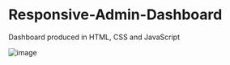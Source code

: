 # Responsive-Admin-Dashboard
Dashboard produced in HTML, CSS and JavaScript

![image](https://user-images.githubusercontent.com/60994723/168699841-77c66cf0-d59c-4fa9-a338-cc367fc5cacd.png)
